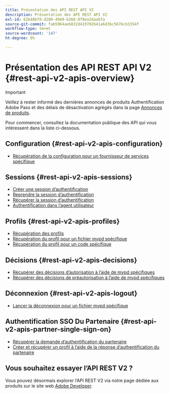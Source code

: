 ```yaml
---
title: Présentation des API REST API V2
description: Présentation des API REST API V2
exl-id: 62b48bf0-d200-4949-b268-8f8ea2daabfa
source-git-commit: fab5964aeb832d419702b41a6d3bc5676cb3354f
workflow-type: tm+mt
source-wordcount: '147'
ht-degree: 0%

---
```


# Présentation des API REST API V2 {#rest-api-v2-apis-overview}

>[!IMPORTANT]
>
> Veillez à rester informé des dernières annonces de produits Authentification Adobe Pass et des délais de désactivation agrégés dans la page [Annonces de produits](/help/authentication/product-announcements.md).

Pour commencer, consultez la documentation publique des API qui vous intéressent dans la liste ci-dessous.

## Configuration {#rest-api-v2-apis-configuration}

* [Récupération de la configuration pour un fournisseur de services spécifique](configuration-apis/rest-api-v2-configuration-apis-retrieve-configuration-for-specific-service-provider.md)

## Sessions {#rest-api-v2-apis-sessions}

* [Créer une session d’authentification](sessions-apis/rest-api-v2-sessions-apis-create-authentication-session.md)
* [Reprendre la session d’authentification](sessions-apis/rest-api-v2-sessions-apis-resume-authentication-session.md)
* [Récupérer la session d’authentification](sessions-apis/rest-api-v2-sessions-apis-retrieve-authentication-session-information-using-code.md)
* [Authentification dans l’agent utilisateur](sessions-apis/rest-api-v2-sessions-apis-perform-authentication-in-user-agent.md)

## Profils {#rest-api-v2-apis-profiles}

* [Récupération des profils](profiles-apis/rest-api-v2-profiles-apis-retrieve-profiles.md)
* [Récupération du profil pour un fichier mvpd spécifique](profiles-apis/rest-api-v2-profiles-apis-retrieve-profile-for-specific-mvpd.md)
* [Récupération du profil pour un code spécifique](profiles-apis/rest-api-v2-profiles-apis-retrieve-profile-for-specific-code.md)

## Décisions {#rest-api-v2-apis-decisions}

* [Récupérer des décisions d’autorisation à l’aide de mvpd spécifiques](decisions-apis/rest-api-v2-decisions-apis-retrieve-authorization-decisions-using-specific-mvpd.md)
* [Récupérer des décisions de préautorisation à l’aide de mvpd spécifiques](decisions-apis/rest-api-v2-decisions-apis-retrieve-preauthorization-decisions-using-specific-mvpd.md)

## Déconnexion {#rest-api-v2-apis-logout}

* [Lancer la déconnexion pour un fichier mvpd spécifique](logout-apis/rest-api-v2-logout-apis-initiate-logout-for-specific-mvpd.md)

## Authentification SSO Du Partenaire {#rest-api-v2-apis-partner-single-sign-on}

* [Récupérer la demande d’authentification du partenaire](partner-single-sign-on-apis/rest-api-v2-partner-single-sign-on-apis-retrieve-partner-authentication-request.md)
* [Créer et récupérer un profil à l’aide de la réponse d’authentification du partenaire](partner-single-sign-on-apis/rest-api-v2-partner-single-sign-on-apis-retrieve-profile-using-partner-authentication-response.md)

## Vous souhaitez essayer l’API REST V2 ?

Vous pouvez désormais explorer l’API REST V2 via notre page dédiée aux produits sur le site web [Adobe Developer](https://developer.adobe.com/adobe-pass/).
